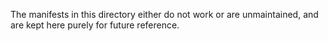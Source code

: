 The manifests in this directory either do not work or are unmaintained, and are kept here purely for future reference.
